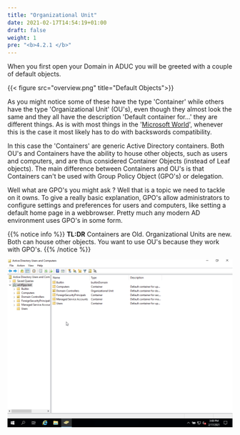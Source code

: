 ```yaml
---
title: "Organizational Unit"
date: 2021-02-17T14:54:19+01:00
draft: false
weight: 1
pre: "<b>4.2.1 </b>"
---
```


When you first open your Domain in ADUC you will be greeted with a couple of default objects.

{{< figure src="overview.png" title="Default Objects">}}

As you might notice some of these have the type 'Container' while others have the type 'Organizational Unit' (OU's), even though they almost look the same and they all have the description 'Default container for...' they are different things. As is with most things in the '[Microsoft World](https://www.youtube.com/watch?v=UQvm5_OweF8)', whenever this is the case it most likely has to do with backswords compatibility.

In this case the 'Containers' are generic Active Directory containers. Both OU's and Containers have the ability to house other objects, such as users and computers, and are thus considered Container Objects (instead of Leaf objects). The main difference between Containers and OU's is that Containers can't be used with  Group Policy Object (GPO's) or delegation.

Well what are GPO's you might ask ? Well that is a topic we need to tackle on it owns. To give a really basic explanation, GPO's allow administrators to configure settings and preferences for users and computers, like setting a default home page in a webbrowser. Pretty much any modern AD environment uses GPO's in some form.

{{% notice info %}}
**TL:DR** Containers are Old. Organizational Units are new. Both can house other objects. You want to use OU's because they work with GPO's.
{{% /notice %}}


![](create_ou.gif)